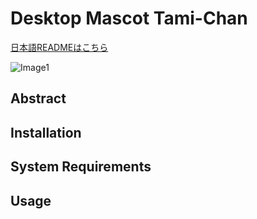 # Desktop Mascot Tami-Chan

[日本語READMEはこちら](https://github.com/sabanishi/TamiChan/blob/main/README-ja.md)

![Image1](images/demo.gif)

## Abstract

## Installation

## System Requirements

## Usage
